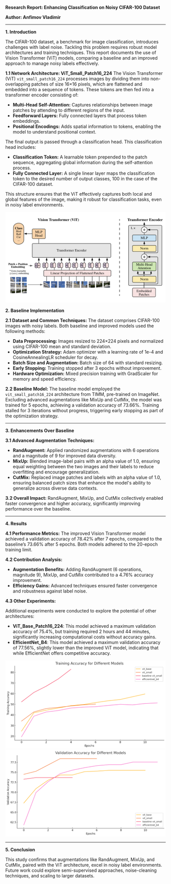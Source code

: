 **Research Report: Enhancing Classification on Noisy CIFAR-100 Dataset**

**Author: Anfimov Vladimir**

---

**1. Introduction**

The CIFAR-100 dataset, a benchmark for image classification, introduces challenges with label noise. Tackling this problem requires robust model architectures and training techniques. This report documents the use of Vision Transformer (ViT) models, comparing a baseline and an improved approach to manage noisy labels effectively.

**1.1 Network Architecture: ViT\_Small\_Patch16\_224**
The Vision Transformer (ViT) `vit_small_patch16_224` processes images by dividing them into non-overlapping patches of size 16×16 pixels, which are flattened and embedded into a sequence of tokens. These tokens are then fed into a transformer encoder consisting of:

- **Multi-Head Self-Attention:** Captures relationships between image patches by attending to different regions of the input.
- **Feedforward Layers:** Fully connected layers that process token embeddings.
- **Positional Encodings:** Adds spatial information to tokens, enabling the model to understand positional context.

The final output is passed through a classification head. This classification head includes:

- **Classification Token:** A learnable token prepended to the patch sequence, aggregating global information during the self-attention process.
- **Fully Connected Layer:** A single linear layer maps the classification token to the desired number of output classes, 100 in the case of the CIFAR-100 dataset.

This structure ensures that the ViT effectively captures both local and global features of the image, making it robust for classification tasks, even in noisy label environments.

![ViT Model Architecture](https://raw.githubusercontent.com/Vladimir-Anfimov/Advanced-Neural-Networks-Homeworks/refs/heads/main/h4/vit.png)


**2. Baseline Implementation**

**2.1 Dataset and Common Techniques:**
The dataset comprises CIFAR-100 images with noisy labels. Both baseline and improved models used the following methods:

- **Data Preprocessing:** Images resized to 224×224 pixels and normalized using CIFAR-100 mean and standard deviation.
- **Optimization Strategy:** Adam optimizer with a learning rate of 1e-4 and CosineAnnealingLR scheduler for decay.
- **Batch Size and Augmentation:** Batch size of 64 with standard resizing.
- **Early Stopping:** Training stopped after 3 epochs without improvement.
- **Hardware Optimization:** Mixed precision training with GradScaler for memory and speed efficiency.

**2.2 Baseline Model:**
The baseline model employed the `vit_small_patch16_224` architecture from TIMM, pre-trained on ImageNet. Excluding advanced augmentations like MixUp and CutMix, the model was trained for 5 epochs, achieving a validation accuracy of 73.66%. Training stalled for 3 iterations without progress, triggering early stopping as part of the optimization strategy.

---

**3. Enhancements Over Baseline**

**3.1 Advanced Augmentation Techniques:**

- **RandAugment:** Applied randomized augmentations with 6 operations and a magnitude of 9 for improved data diversity.
- **MixUp:** Blended image-label pairs with an alpha value of 1.0, ensuring equal weighting between the two images and their labels to reduce overfitting and encourage generalization.
- **CutMix:** Replaced image patches and labels with an alpha value of 1.0, ensuring balanced patch sizes that enhance the model's ability to generalize across diverse data contexts.

**3.2 Overall Impact:**
RandAugment, MixUp, and CutMix collectively enabled faster convergence and higher accuracy, significantly improving performance over the baseline.

---

**4. Results**

**4.1 Performance Metrics:**
The improved Vision Transformer model achieved a validation accuracy of 78.42% after 7 epochs, compared to the baseline’s 73.66% after 5 epochs. Both models adhered to the 20-epoch training limit.

**4.2 Contribution Analysis:**

- **Augmentation Benefits:** Adding RandAugment (6 operations, magnitude 9), MixUp, and CutMix contributed to a 4.76% accuracy improvement.
- **Efficiency Gains:** Advanced techniques ensured faster convergence and robustness against label noise.

**4.3 Other Experiments:**

Additional experiments were conducted to explore the potential of other architectures:

- **ViT\_Base\_Patch16\_224**: This model achieved a maximum validation accuracy of 75.4%, but training required 2 hours and 44 minutes, significantly increasing computational costs without  accuracy gains.
- **EfficientNet\_B4**: This model achieved a maximum validation accuracy of 77.56%, slightly lower than the improved ViT model, indicating that while EfficientNet offers competitive accuracy.&#x20;

![Training Loss and Accuracy](https://raw.githubusercontent.com/Vladimir-Anfimov/Advanced-Neural-Networks-Homeworks/refs/heads/main/h4/training.png)
![Validation Accuracy](https://raw.githubusercontent.com/Vladimir-Anfimov/Advanced-Neural-Networks-Homeworks/refs/heads/main/h4/validation.png)


---

**5. Conclusion**

This study confirms that augmentations like RandAugment, MixUp, and CutMix, paired with the ViT architecture, excel in noisy label environments. Future work could explore semi-supervised approaches, noise-cleaning techniques, and scaling to larger datasets.
